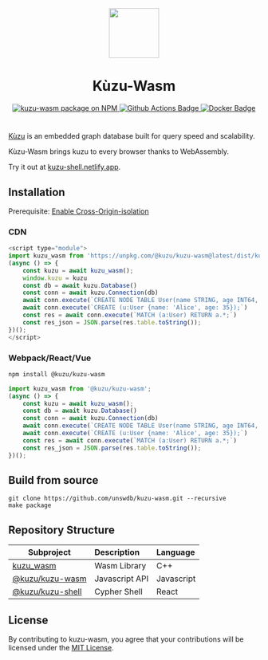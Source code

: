 <div align="center">
  <img src="https://raw.githubusercontent.com/unswdb/kuzu-wasm/main/misc/logo.png" height="100">
  <h1>Kùzu-Wasm</h1>
</div>

<div align="center">
  <a href="https://www.npmjs.com/package/@kuzu/kuzu-wasm/v/latest">
    <img src="https://img.shields.io/npm/v/@kuzu/kuzu-wasm?logo=npm" alt="kuzu-wasm package on NPM">
  </a>
  <a href="https://github.com/unswdb/kuzu-wasm/actions">
    <img src="https://github.com/unswdb/kuzu-wasm/actions/workflows/shell.yml/badge.svg?branch=main" alt="Github Actions Badge">
  </a>
    <a href="https://hub.docker.com/r/dylanshang/kuzu-wasm">
    <img src="https://img.shields.io/docker/image-size/dylanshang/kuzu-wasm?logo=Docker" alt="Docker Badge">
  </a>

</div>
<h1></h1>

[Kùzu](https://github.com/kuzudb/kuzu) is an embedded graph database built for query speed and scalability.

Kùzu-Wasm brings kuzu to every browser thanks to WebAssembly.


Try it out at [kuzu-shell.netlify.app](https://kuzu-shell.netlify.app).


## Installation
Prerequisite: [Enable Cross-Origin-isolation](https://web.dev/articles/cross-origin-isolation-guide?hl=en#enable_cross-origin_isolation)
### CDN
```javascript
<script type="module">
import kuzu_wasm from 'https://unpkg.com/@kuzu/kuzu-wasm@latest/dist/kuzu-browser.js';
(async () => {
    const kuzu = await kuzu_wasm();
    window.kuzu = kuzu
    const db = await kuzu.Database()
    const conn = await kuzu.Connection(db)
    await conn.execute(`CREATE NODE TABLE User(name STRING, age INT64, PRIMARY KEY (name))`)
    await conn.execute(`CREATE (u:User {name: 'Alice', age: 35});`)
    const res = await conn.execute(`MATCH (a:User) RETURN a.*;`)
    const res_json = JSON.parse(res.table.toString());
})();
</script>
```
### Webpack/React/Vue
```bash
npm install @kuzu/kuzu-wasm
```
```javascript
import kuzu_wasm from '@kuzu/kuzu-wasm';
(async () => {
    const kuzu = await kuzu_wasm();
    const db = await kuzu.Database()
    const conn = await kuzu.Connection(db)
    await conn.execute(`CREATE NODE TABLE User(name STRING, age INT64, PRIMARY KEY (name))`)
    await conn.execute(`CREATE (u:User {name: 'Alice', age: 35});`)
    const res = await conn.execute(`MATCH (a:User) RETURN a.*;`)
    const res_json = JSON.parse(res.table.toString());
})();
```

## Build from source
```shell
git clone https://github.com/unswdb/kuzu-wasm.git --recursive
make package
```

## Repository Structure

| Subproject                                               | Description    | Language   |
| -------------------------------------------------------- | :------------- | :--------- |
| [kuzu_wasm](/lib)                                      | Wasm Library   | C++        |
| [@kuzu/kuzu-wasm](/packages/kuzu-wasm)             | Javascript API | Javascript |
| [@kuzu/kuzu-shell](/packages/kuzu-shell) | Cypher Shell      | React       |

## License
By contributing to kuzu-wasm, you agree that your contributions will be licensed under the [MIT License](LICENSE.txt).